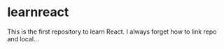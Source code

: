 # learnreact
This is the first repository to learn React. I always forget how to link repo and local...
